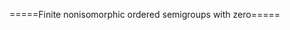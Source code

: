 =====Finite nonisomorphic ordered semigroups with zero=====
<html>
<div id="insert"></div>
<script src="http://math.chapman.edu/~jipsen/structures/ua.js"></script>
<script>init("OSgrpZ",4,{associative:true,ordered:true,zero:true})</script>
</html>